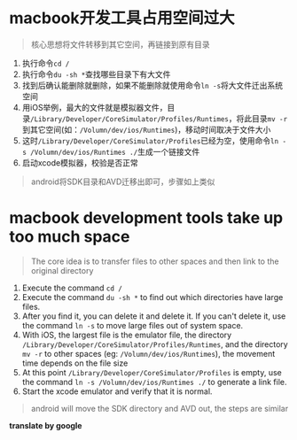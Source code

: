 # macbook开发工具占用空间过大

> 核心思想将文件转移到其它空间，再链接到原有目录

1. 执行命令`cd /`
2. 执行命令`du -sh *`查找哪些目录下有大文件
3. 找到后确认能删除就删除，如果不能删除就使用命令`ln -s`将大文件迁出系统空间
4. 用iOS举例，最大的文件就是模拟器文件，目录`/Library/Developer/CoreSimulator/Profiles/Runtimes`，将此目录`mv -r`到其它空间(如：`/Volumn/dev/ios/Runtimes`)，移动时间取决于文件大小
5. 这时`/Library/Developer/CoreSimulator/Profiles`已经为空，使用命令`ln -s /Volumn/dev/ios/Runtimes ./`生成一个链接文件
6. 启动xcode模拟器，校验是否正常



> android将SDK目录和AVD迁移出即可，步骤如上类似

# macbook development tools take up too much space

> The core idea is to transfer files to other spaces and then link to the original directory

1. Execute the command `cd /`
2. Execute the command `du -sh *` to find out which directories have large files.
3. After you find it, you can delete it and delete it. If you can't delete it, use the command `ln -s` to move large files out of system space.
4. With iOS, the largest file is the emulator file, the directory `/Library/Developer/CoreSimulator/Profiles/Runtimes`, and the directory `mv -r` to other spaces (eg: `/Volumn/dev/ios/Runtimes`), the movement time depends on the file size
5. At this point `/Library/Developer/CoreSimulator/Profiles` is empty, use the command `ln -s /Volumn/dev/ios/Runtimes ./` to generate a link file.
6. Start the xcode emulator and verify that it is normal.



> android will move the SDK directory and AVD out, the steps are similar

**translate by google**
